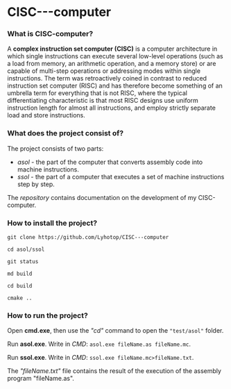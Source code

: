 # CISC---computer
### What is CISC-computer?
A **complex instruction set computer (CISC)** is a computer architecture in which single instructions can execute several low-level operations (such as a load from memory, an arithmetic operation, and a memory store) or are capable of multi-step operations or addressing modes within single instructions. The term was retroactively coined in contrast to reduced instruction set computer (RISC) and has therefore become something of an umbrella term for everything that is not RISC, where the typical differentiating characteristic is that most RISC designs use uniform instruction length for almost all instructions, and employ strictly separate load and store instructions.
### What does the project consist of?
The project consists of two parts:
* *asol* - the part of the computer that converts assembly code into machine instructions.
* *ssol* - the part of a computer that executes a set of machine instructions step by step.

The *repository* contains documentation on the development of my CISC-computer.
### How to install the project?

```git clone https://github.com/Lyhotop/CISC---computer```

```cd asol/ssol```

```git status```

```md build```

```cd build```

```cmake ..```


### How to run the project?
  Open **cmd.exe**, then use the *"cd"* command to open the ```"test/asol"``` folder.

  Run **asol.exe**. Write in *CMD*: ```asol.exe fileName.as fileName.mc```.
  
  Run **ssol.exe**. Write in *CMD*: ```ssol.exe fileName.mc>fileName.txt```.

The *"fileName.txt"* file contains the result of the execution of the assembly program "fileName.as".
